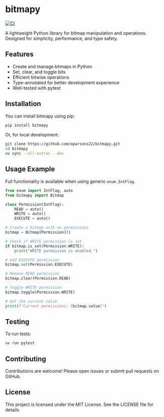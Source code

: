 # bitmapy

[![CI](https://github.com/oparsons22/bitmapy/actions/workflows/ci.yaml/badge.svg)](https://github.com/oparsons22/bitmapy/actions/workflows/ci.yaml)

A lightweight Python library for bitmap manipulation and operations. Designed for simplicity, performance, and type safety.

## Features

- Create and manage bitmaps in Python
- Set, clear, and toggle bits
- Efficient bitwise operations
- Type-annotated for better development experience
- Well-tested with pytest

## Installation

You can install bitmapy using pip:

```bash
pip install bitmapy
```

Or, for local development:

```bash
git clone https://github.com/oparsons22/bitmapy.git
cd bitmapy
uv sync --all-extras --dev
```

## Usage Example

Full functionality is available when using generic `enum.IntFlag`.

```python
from enum import IntFlag, auto
from bitmapy import Bitmap

class Permission(IntFlag):
    READ = auto()
    WRITE = auto()
    EXECUTE = auto()

# Create a bitmap with no permissions
bitmap = Bitmap[Permission]()

# Check if WRITE permission is set
if bitmap.is_set(Permission.WRITE):
    print("WRITE permission is enabled.")

# Add EXECUTE permission
bitmap.set(Permission.EXECUTE)

# Remove READ permission
bitmap.clear(Permission.READ)

# Toggle WRITE permission
bitmap.toggle(Permission.WRITE)

# Get the current value
print(f"Current permissions: {bitmap.value}")
```

## Testing

To run tests:

```bash
uv run pytest
```

## Contributing

Contributions are welcome! Please open issues or submit pull requests on GitHub.

## License

This project is licensed under the MIT License. See the LICENSE file for details.
